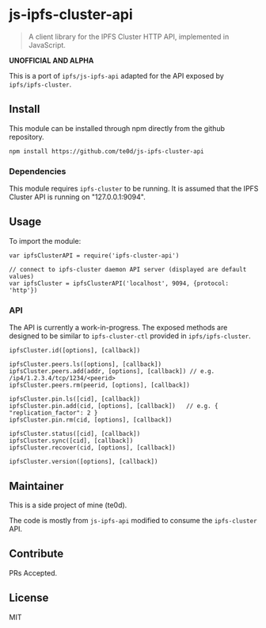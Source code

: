 # js-ipfs-cluster-api

> A client library for the IPFS Cluster HTTP API, implemented in JavaScript.

**UNOFFICIAL AND ALPHA**

This is a port of `ipfs/js-ipfs-api` adapted for the API exposed by `ipfs/ipfs-cluster`.

## Install

This module can be installed through npm directly from the github repository.

`npm install https://github.com/te0d/js-ipfs-cluster-api`

### Dependencies

This module requires `ipfs-cluster` to be running. It is assumed that the IPFS
Cluster API is running on "127.0.0.1:9094".

## Usage

To import the module:

```
var ipfsClusterAPI = require('ipfs-cluster-api')
```

```
// connect to ipfs-cluster daemon API server (displayed are default values)
var ipfsCluster = ipfsClusterAPI('localhost', 9094, {protocol: 'http'})
```

### API

The API is currently a work-in-progress. The exposed methods are designed
to be similar to `ipfs-cluster-ctl` provided in `ipfs/ipfs-cluster`.

```
ipfsCluster.id([options], [callback])

ipfsCluster.peers.ls([options], [callback])
ipfsCluster.peers.add(addr, [options], [callback]) // e.g. /ip4/1.2.3.4/tcp/1234/<peerid>
ipfsCluster.peers.rm(peerid, [options], [callback])

ipfsCluster.pin.ls([cid], [callback])
ipfsCluster.pin.add(cid, [options], [callback])   // e.g. { "replication_factor": 2 }
ipfsCluster.pin.rm(cid, [options], [callback])

ipfsCluster.status([cid], [callback])
ipfsCluster.sync([cid], [callback])
ipfsCluster.recover(cid, [options], [callback])

ipfsCluster.version([options], [callback])
```

## Maintainer

This is a side project of mine (te0d).

The code is mostly from `js-ipfs-api` modified to consume the `ipfs-cluster` API.

## Contribute

PRs Accepted.

## License

MIT
